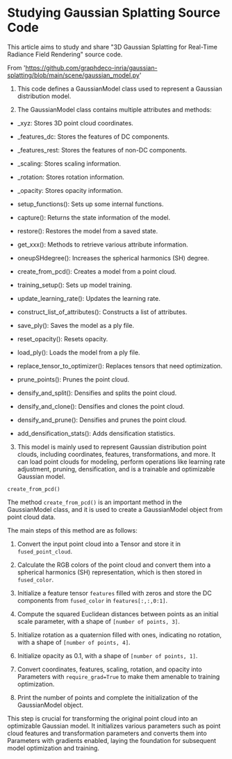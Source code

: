 # Studying Gaussian Splatting Source Code
This article aims to study and share "3D Gaussian Splatting for Real-Time Radiance Field Rendering" source code.

From 'https://github.com/graphdeco-inria/gaussian-splatting/blob/main/scene/gaussian_model.py'

1. This code defines a GaussianModel class used to represent a Gaussian distribution model.
   
2. The GaussianModel class contains multiple attributes and methods:

- _xyz: Stores 3D point cloud coordinates.
- _features_dc: Stores the features of DC components.
- _features_rest: Stores the features of non-DC components.
- _scaling: Stores scaling information.
- _rotation: Stores rotation information.
- _opacity: Stores opacity information.

- setup_functions(): Sets up some internal functions.
- capture(): Returns the state information of the model.
- restore(): Restores the model from a saved state.
- get_xxx(): Methods to retrieve various attribute information.
- oneupSHdegree(): Increases the spherical harmonics (SH) degree.
- create_from_pcd(): Creates a model from a point cloud.
- training_setup(): Sets up model training.
- update_learning_rate(): Updates the learning rate.
- construct_list_of_attributes(): Constructs a list of attributes.
- save_ply(): Saves the model as a ply file.
- reset_opacity(): Resets opacity.
- load_ply(): Loads the model from a ply file.
- replace_tensor_to_optimizer(): Replaces tensors that need optimization.
- prune_points(): Prunes the point cloud.
- densify_and_split(): Densifies and splits the point cloud.
- densify_and_clone(): Densifies and clones the point cloud.
- densify_and_prune(): Densifies and prunes the point cloud.
- add_densification_stats(): Adds densification statistics.

3. This model is mainly used to represent Gaussian distribution point clouds, including coordinates, features, transformations, and more. It can load point clouds for modeling, perform operations like learning rate adjustment, pruning, densification, and is a trainable and optimizable Gaussian model.

`create_from_pcd()`

The method `create_from_pcd()` is an important method in the GaussianModel class, and it is used to create a GaussianModel object from point cloud data.

The main steps of this method are as follows:

1. Convert the input point cloud into a Tensor and store it in `fused_point_cloud`.

2. Calculate the RGB colors of the point cloud and convert them into a spherical harmonics (SH) representation, which is then stored in `fused_color`.

3. Initialize a feature tensor `features` filled with zeros and store the DC components from `fused_color` in `features[:,:,0:1]`.

4. Compute the squared Euclidean distances between points as an initial scale parameter, with a shape of `[number of points, 3]`.

5. Initialize rotation as a quaternion filled with ones, indicating no rotation, with a shape of `[number of points, 4]`.

6. Initialize opacity as 0.1, with a shape of `[number of points, 1]`.

7. Convert coordinates, features, scaling, rotation, and opacity into Parameters with `require_grad=True` to make them amenable to training optimization.

8. Print the number of points and complete the initialization of the GaussianModel object.

This step is crucial for transforming the original point cloud into an optimizable Gaussian model. It initializes various parameters such as point cloud features and transformation parameters and converts them into Parameters with gradients enabled, laying the foundation for subsequent model optimization and training.
